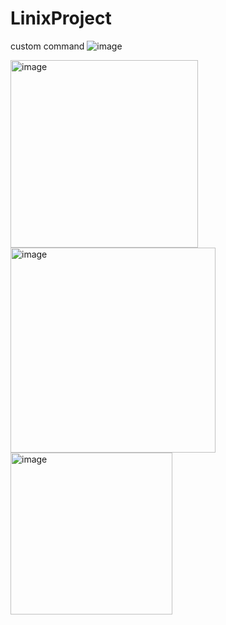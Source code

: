 # LinixProject
custom command 
![image](https://github.com/dhimanshubham22/LinixProject/assets/128880084/aae79781-f7cc-48aa-bf24-4dfa4ee6f793)

<img width="300" alt="image" src="https://github.com/dhimanshubham22/LinixProject/assets/128880084/af7a8862-45c6-45a9-b55e-b1dcac88c0cc">

<img width="328" alt="image" src="https://github.com/dhimanshubham22/LinixProject/assets/128880084/2d129781-e528-4686-b5d4-a3db80eb6d1a">

<img width="259" alt="image" src="https://github.com/dhimanshubham22/LinixProject/assets/128880084/6b60924d-c7d6-4826-93be-af1c762a010e">








